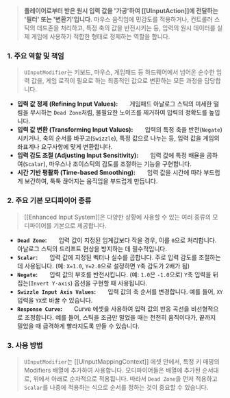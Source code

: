 > **플레이어로부터 받은 원시 입력 값을 '가공'하여 [[UInputAction]]에 전달하는 '필터' 또는 '변환기'입니다.** 마우스 움직임에 민감도를 적용하거나, 컨트롤러 스틱의 데드존을 처리하고, 특정 축의 값을 반전시키는 등, 입력의 원시 데이터를 실제 게임에 사용하기 적합한 형태로 정제하는 역할을 합니다.

### **1. 주요 역할 및 책임**
> `UInputModifier`는 키보드, 마우스, 게임패드 등 하드웨어에서 넘어온 순수한 입력 값을, 게임 로직이 필요로 하는 최종적인 값으로 변환하는 모든 과정을 담당합니다.
* **입력 값 정제 (Refining Input Values):**
      게임패드 아날로그 스틱의 미세한 떨림을 무시하는 `Dead Zone`처럼, 불필요한 노이즈를 제거하여 입력의 정확도를 높입니다.
* **입력 값 변환 (Transforming Input Values):**
      입력의 특정 축을 반전(`Negate`)시키거나, 축의 순서를 바꾸고(`Swizzle`), 특정 값으로 나누는 등, 입력 값을 게임의 좌표계나 요구사항에 맞게 변환합니다.
* **입력 감도 조절 (Adjusting Input Sensitivity):**
      입력 값에 특정 배율을 곱하여(`Scalar`), 마우스나 조이스틱의 감도를 조절하는 기능을 구현합니다.
* **시간 기반 평활화 (Time-based Smoothing):**
      입력 값을 시간에 따라 부드럽게 보간하여, 툭툭 끊어지는 움직임을 부드럽게 만듭니다.

### **2. 주요 기본 모디파이어 종류**
> [[Enhanced Input System]]은 다양한 상황에 사용할 수 있는 여러 종류의 모디파이어를 기본으로 제공합니다.
* **`Dead Zone`:**
      입력 값이 지정된 임계값보다 작을 경우, 이를 `0`으로 처리합니다. 아날로그 스틱의 드리프트 현상을 방지하는 데 필수적입니다.
* **`Scalar`:**
      입력 값에 지정된 벡터나 실수를 곱합니다. 주로 입력 감도를 조절하는 데 사용됩니다. (예: `X=1.0`, `Y=2.0`으로 설정하면 `Y`축 감도가 2배가 됨)
* **`Negate`:**
      입력 값의 부호를 반전시킵니다. (예: `1.0`은 `-1.0`으로) `Y`축 입력을 뒤집는(`Invert Y-axis`) 옵션을 구현할 때 사용됩니다.
* **`Swizzle Input Axis Values`:**
      입력 값의 축 순서를 변경합니다. 예를 들어, `XY` 입력을 `YX`로 바꿀 수 있습니다.
* **`Response Curve`:**
      Curve 에셋을 사용하여 입력 값의 반응 곡선을 비선형적으로 조정합니다. 예를 들어, 스틱을 조금만 밀었을 때는 천천히 움직이다가, 끝까지 밀었을 때 급격하게 빨라지도록 만들 수 있습니다.

### **3. 사용 방법**
> `UInputModifier`는 [[UInputMappingContext]] 에셋 안에서, 특정 키 매핑의 Modifiers 배열에 추가하여 사용합니다. 모디파이어들은 배열에 추가된 순서대로, 위에서 아래로 순차적으로 적용됩니다. 따라서 `Dead Zone`을 먼저 적용하고 `Scalar`를 나중에 적용하는 식으로 순서를 정하는 것이 중요할 수 있습니다.